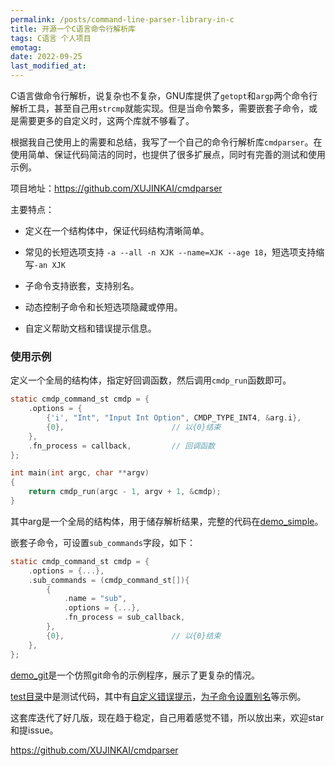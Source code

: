 ```yaml
---
permalink: /posts/command-line-parser-library-in-c
title: 开源一个C语言命令行解析库
tags: C语言 个人项目
emotag: 
date: 2022-09-25
last_modified_at: 
---
```


C语言做命令行解析，说复杂也不复杂，GNU库提供了`getopt`和`argp`两个命令行解析工具，甚至自己用`strcmp`就能实现。但是当命令繁多，需要嵌套子命令，或是需要更多的自定义时，这两个库就不够看了。

根据我自己使用上的需要和总结，我写了一个自己的命令行解析库`cmdparser`。在使用简单、保证代码简洁的同时，也提供了很多扩展点，同时有完善的测试和使用示例。

项目地址：<https://github.com/XUJINKAI/cmdparser>

主要特点：

- 定义在一个结构体中，保证代码结构清晰简单。

- 常见的长短选项支持 `-a --all -n XJK --name=XJK --age 18`，短选项支持缩写`-an XJK`

- 子命令支持嵌套，支持别名。

- 动态控制子命令和长短选项隐藏或停用。

- 自定义帮助文档和错误提示信息。

### 使用示例

定义一个全局的结构体，指定好回调函数，然后调用`cmdp_run`函数即可。

```c
static cmdp_command_st cmdp = {
    .options = {
        {'i', "Int", "Input Int Option", CMDP_TYPE_INT4, &arg.i},
        {0},                        // 以{0}结束
    },
    .fn_process = callback,         // 回调函数
};

int main(int argc, char **argv)
{
    return cmdp_run(argc - 1, argv + 1, &cmdp);
}
```

其中arg是一个全局的结构体，用于储存解析结果，完整的代码在[demo_simple](https://github.com/XUJINKAI/cmdparser/blob/master/demo_simple/main.c)。

嵌套子命令，可设置`sub_commands`字段，如下：

```c
static cmdp_command_st cmdp = {
    .options = {...},
    .sub_commands = (cmdp_command_st[]){
        {
            .name = "sub",
            .options = {...},
            .fn_process = sub_callback,
        },
        {0},                        // 以{0}结束
    },
};
```

[demo_git](https://github.com/XUJINKAI/cmdparser/blob/master/demo_git/main.c)是一个仿照git命令的示例程序，展示了更复杂的情况。

[test目录](https://github.com/XUJINKAI/cmdparser/tree/master/test)中是测试代码，其中有[自定义错误提示](https://github.com/XUJINKAI/cmdparser/blob/master/test/cmdp_configure_chinese.c)，[为子命令设置别名](https://github.com/XUJINKAI/cmdparser/blob/master/test/sub_alias_test.c)等示例。

这套库迭代了好几版，现在趋于稳定，自己用着感觉不错，所以放出来，欢迎star和提issue。

<https://github.com/XUJINKAI/cmdparser>
